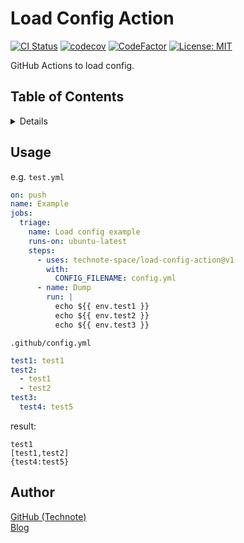 # Load Config Action

[![CI Status](https://github.com/technote-space/load-config-action/workflows/CI/badge.svg)](https://github.com/technote-space/load-config-action/actions)
[![codecov](https://codecov.io/gh/technote-space/load-config-action/branch/master/graph/badge.svg)](https://codecov.io/gh/technote-space/load-config-action)
[![CodeFactor](https://www.codefactor.io/repository/github/technote-space/load-config-action/badge)](https://www.codefactor.io/repository/github/technote-space/load-config-action)
[![License: MIT](https://img.shields.io/badge/License-MIT-blue.svg)](https://github.com/technote-space/load-config-action/blob/master/LICENSE)

GitHub Actions to load config.

## Table of Contents

<!-- START doctoc generated TOC please keep comment here to allow auto update -->
<!-- DON'T EDIT THIS SECTION, INSTEAD RE-RUN doctoc TO UPDATE -->
<details>
<summary>Details</summary>

- [Usage](#usage)
- [Author](#author)

*generated with [TOC Generator](https://github.com/technote-space/toc-generator)*

</details>
<!-- END doctoc generated TOC please keep comment here to allow auto update -->

## Usage
e.g. `test.yml`  
```yaml
on: push
name: Example
jobs:
  triage:
    name: Load config example
    runs-on: ubuntu-latest
    steps:
      - uses: technote-space/load-config-action@v1
        with:
          CONFIG_FILENAME: config.yml
      - name: Dump
        run: |
          echo ${{ env.test1 }}
          echo ${{ env.test2 }}
          echo ${{ env.test3 }}
```

`.github/config.yml`
```yaml
test1: test1
test2:
  - test1
  - test2
test3:
  test4: test5
```

result:

```
test1
[test1,test2]
{test4:test5}
```

## Author
[GitHub (Technote)](https://github.com/technote-space)  
[Blog](https://technote.space)
